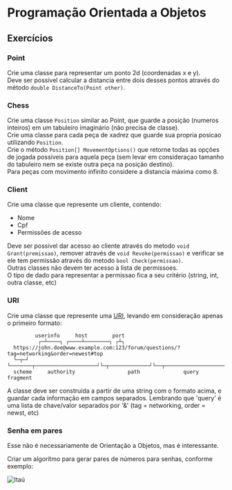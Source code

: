 # Programação Orientada a Objetos

## Exercícios

### Point

Crie uma classe para representar um ponto 2d (coordenadas x e y).\
Deve ser possível calcular a distancia entre dois desses pontos através do método `double DistanceTo(Point other)`.

### Chess

Crie uma classe `Position` similar ao Point, que guarde a posição (numeros inteiros) em um tabuleiro imaginário (não precisa de classe).\
Crie uma classe para cada peça de xadrez que guarde sua propria posicao utilizando `Position`.\
Crie o método `Position[] MovementOptions()` que retorne todas as opções de jogada possíveis para aquela peça (sem levar em consideraçao tamanho do tabuleiro nem se existe outra peça na posição destino).\
Para peças com movimento infinito considere a distancia máxima como 8.

### Client

Crie uma classe que represente um cliente, contendo:
 - Nome
 - Cpf
 - Permissões de acesso

Deve ser possivel dar acesso ao cliente através do metodo `void Grant(premissao)`, remover através de `void Revoke(permissao)` e verificar se ele tem permissão através do metodo `bool Check(permissao)`.\
Outras classes não devem ter acesso à lista de permissoes.\
O tipo de dado para representar a permissao fica a seu critério (string, int, outra classe, etc)

### URI

Crie uma classe que represente uma [URI](https://pt.wikipedia.org/wiki/URI), levando em consideração apenas o primeiro formato:
```
         userinfo     host        port
          ┌─┴────┐ ┌────┴────────┐ ┌┴┐ 
  https://john.doe@www.example.com:123/forum/questions/?tag=networking&order=newest#top
  └─┬─┘ └───────┬────────────────────┘└─┬─────────────┘└──┬───────────────────────┘└┬─┘  
  scheme     authority                 path              query                      fragment
```
A classe deve ser construída a partir de uma string com o formato acima, e guardar cada informação em campos separados.
Lembrando que 'query' é uma lista de chave/valor separados por '&' (tag = networking, order = newst, etc)

### Senha em pares

Esse não é necessariamente de Orientação a Objetos, mas é interessante.

Criar um algorítmo para gerar pares de números para senhas, conforme exemplo:

![Itaú](https://cdn-images-1.medium.com/max/400/1*oWve_D3kM_5760JJ7RHnyg.jpeg)
